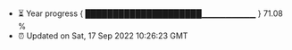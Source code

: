 - ⏳ Year progress { █████████████████████▁▁▁▁▁▁▁▁▁ } 71.08 %
- ⏰ Updated on Sat, 17 Sep 2022 10:26:23 GMT

